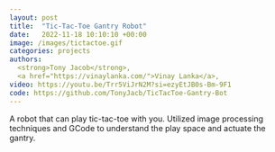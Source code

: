 ```yaml
---
layout: post
title:  "Tic-Tac-Toe Gantry Robot"
date:   2022-11-18 10:10:10 +00:00
image: /images/tictactoe.gif
categories: projects
authors: 
  <strong>Tony Jacob</strong>,
  <a href="https://vinaylanka.com/">Vinay Lanka</a>,
video: https://youtu.be/Trr5ViJrN2M?si=ezyEtJB0s-Bm-9F1
code: https://github.com/TonyJacb/TicTacToe-Gantry-Bot
---
```

A robot that can play tic-tac-toe with you. Utilized image processing techniques and GCode to understand the play space and actuate the gantry.
